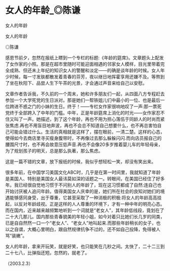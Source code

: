 # 女人的年龄_◎陈谦

女人的年龄

女人的年龄

◎陈谦

感恩节前夕，忽然在报纸上瞟到一个专栏的标题:《年龄的筵席》。文章题头上配发了女作家的小照。那是在超市里随时可能迎面相遇的邻家女人模样，目光里带着完全成熟、但还未上年纪的知识女人的警醒和淡定——的确是谈年龄的时候。女人年少时候，每一寸发肤都散发着青春的芬芳，夜以继日地挥霍享用还嫌不及。等熬到了坐在秋阳下、品尝人生下午茶的光景，才会通过声音来给自己以安慰。

文章作者告诉我，不久前的一个周末，她和许多朋友们一起，从四面八方专程赶去参加一个大学死党的生日派对。那是她们一帮铁姐儿们中最小的一位、也是最后一位跨进不惑之门的小妹的生日。终于！——专栏女作家很响地叹了一声:那一票死党终于全部跨入了中年的门槛。中年，正是年龄筵席上消化的时光——女作家忍不住又叫了一声。她描述，到了这个年龄，再也不用为担心落伍于同龄人的时尚而紧张焦虑.再也不用盲目地奔波，再也不会总不知道自己想要什么，也不再总害怕自己可能会错过什么。生活的真相就是这样了，摆在眼前，一清二楚。这样的心态，使得如今去商店里寻买瘦身腹带时，不再像过去那么躲躲闪闪.而向店员报自己的腰围尺寸时，也不再会故意压低声音.再也不会像20多岁推着婴儿车的年轻母亲，为了规划孩子的明天，总是那么执著，那么焦虑。

这是一篇不错的文章，放下报纸的时候，我似乎想轻松一笑，却没有笑出来。

很多年前，在中国学习美国文化ABC时，几乎是在第一时间里，我就知道了年龄是美国人、特别是美国女人最讳莫如深的话题之一。转眼间，在美国已经住了好多年。我已经很自觉地习惯于不问别人的年龄了，现在这习惯都成了自然:连自己也开始讨厌被人追问年龄。值得美国女人庆幸的是，她们所在社会的良知对她们的境遇能够感同身受，出于尊重，它甚至采取了一种消极的积极:将女人的年龄高高挂起，以反对年龄歧视。正是这样的人人尊重的环境下，才有一种中年的明亮心态。而在国内，近来越来越频繁地听到一个词就是“老女人”，其年龄低线段，竟划在了二十大几那儿。国内那些青春貌美的年轻小姐，如今对着只比她们长几岁的同类，已是自自然然一口一个“老女人”、“老女人”地叫起来.而那些年龄稍长的女子，也以之自谓，大概心里明白，跟自然规律抗争不过的，还不如自己投降，免得被人骂“装嫩”。

女人的年龄，拿来开玩笑，就是好笑，也只能笑在几秒之间。太快了，二十二三到二十七八，比弹指还短。忽然的，就老了。

（2003.2.3）
